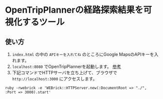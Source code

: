 # OpenTripPlannerの経路探索結果を可視化するツール

## 使い方

1. `index.html` の中の `APIキーを入れてね` のところにGoogle MapsのAPIキーを入れます。
2. `localhost:8080` でOpenTripPlannerを起動します。 [参考](https://qiita.com/soeda_jp/items/844104bbb845cbf841db)
3. 下記コマンドでHTTPサーバを立ち上げて、ブラウザで `http://localhost:3000` にアクセスします。

```
ruby -rwebrick -e 'WEBrick::HTTPServer.new(:DocumentRoot => "./", :Port => 3000).start'
```
